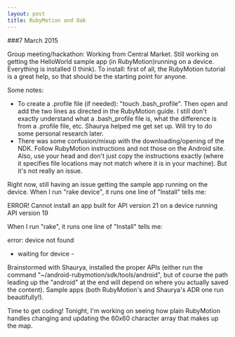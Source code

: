 ```yaml
---
layout: post
title: RubyMotion and Oak
---
```


###7 March 2015

Group meeting/hackathon:
Working from Central Market. Still working on getting the HelloWorld sample app (in RubyMotion)running on a device. Everything is installed (I think).
To install: first of all, the RubyMotion tutorial is a great help, so that should be the starting point for anyone. 

Some notes: 
- To create a .profile file (if needed): "touch .bash_profile". Then open and add the two lines as directed in the RubyMotion guide. I still don't exactly understand what a .bash_profile file is, what the difference is from a .profile file, etc. Shaurya helped me get set up. Will try to do some personal research later.
- There was some confusion/mixup with the downloading/opening of the NDK. Follow RubyMotion instructions and not those on the Android site. Also, use your head and don't just copy the instructions exactly (where it specifies file locations may not match where it is in your machine). But it's not really an issue.

Right now, still having an issue getting the sample app running on the device. When I run "rake device", it runs one line of "Install" tells me:

ERROR! Cannot install an app built for API version 21 on a device running API version 19

When I run "rake", it runs one line of "Install" tells me:

error: device not found
- waiting for device -

Brainstormed with Shaurya, installed the proper APIs (either run the command "~/android-rubymotion/sdk/tools/android", but of course the path leading up the "android" at the end will depend on where you actually saved the content). Sample apps (both RubyMotion's and Shaurya's ADR one run beautifully!).

Time to get coding!
Tonight, I'm working on seeing how plain RubyMotion handles changing and updating the 60x60 character array that makes up the map.